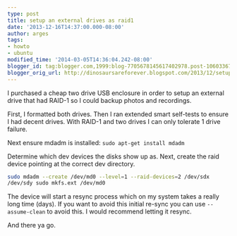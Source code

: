 ```yaml
---
type: post
title: setup an external drives as raid1
date: '2013-12-16T14:37:00.000-08:00'
author: arges
tags:
- howto
- ubuntu
modified_time: '2014-03-05T14:36:04.242-08:00'
blogger_id: tag:blogger.com,1999:blog-7705678145617402978.post-1060336715553754712
blogger_orig_url: http://dinosaursareforever.blogspot.com/2013/12/setup-external-drives-as-raid1.html
---
```


I purchased a cheap two drive USB enclosure in order to setup an external drive
that had RAID-1 so I could backup photos and recordings.

First, I formatted both drives. Then I ran extended smart self-tests to ensure
I had decent drives. With RAID-1 and two drives I can only tolerate 1 drive
failure.

Next ensure mdadm is installed: `sudo apt-get install mdadm`

Determine which dev devices the disks show up as.  Next, create the raid device
pointing at the correct dev directory.

~~~bash
sudo mdadm --create /dev/md0 --level=1 --raid-devices=2 /dev/sdx
/dev/sdy sudo mkfs.ext /dev/md0
~~~

The device will start a resync process which on my system takes a really long
time (days). If you want to avoid this initial re-sync you can use
`--assume-clean` to avoid this. I would recommend letting it resync.

And there ya go.


